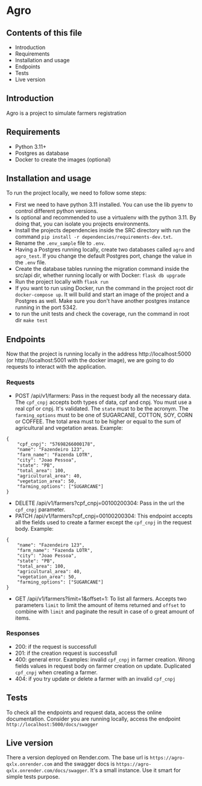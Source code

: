 # Agro

## Contents of this file

 - Introduction
 - Requirements
 - Installation and usage
 - Endpoints
 - Tests
 - Live version 

## Introduction

Agro is a project to simulate farmers registration

## Requirements

 - Python 3.11+
 - Postgres as database
 - Docker to create the images (optional)

## Installation and usage

To run the project locally, we need to follow some steps:

 - First we need to have python 3.11 installed. You can use the lib pyenv to control different python versions.
 - Is optional and recommended to use a virtualenv with the python 3.11. By doing that, you can isolate you projects environments.
 - Install the projects dependencies inside the SRC directory with run the command `pip install -r dependencies/requirements-dev.txt`.
 - Rename the `.env_sample` file to `.env`.
 - Having a Postgres running locally, create two databases called `agro` and `agro_test`. If you change the default Postgres port, change the value in the `.env` file.
 - Create the database tables running the migration command inside the src/api dir, whether running locally or with Docker: `flask db upgrade`
 - Run the project locally with `flask run`
 - If you want to run using Docker, run the command in the project root dir `docker-compose up`. It will build and start an image of the project and a Postgres as well. Make sure you don't have another postgres instance running in the port 5342.
- to run the unit tests and check the coverage, run the command in root dir `make test`

## Endpoints

Now that the project is running locally in the address http://localhost:5000 (or http://localhost:5001 with the docker image), we are going to do requests to interact with the application.

### Requests
- POST /api/v1/farmers: Pass in the request body all the necessary data. The `cpf_cnpj` accepts both types of data, cpf and cnpj. You must use a real cpf or cnpj. It's validated. The `state` must to be the acronym. The `farming_options` must to be one of SUGARCANE, COTTON, SOY, CORN or COFFEE. The total area must to be higher or equal to the sum of agricultural and vegetation areas. Example:
```
{
    "cpf_cnpj": "57698266000178",
    "name": "Fazendeiro 123",
    "farm_name": "Fazenda LOTR",
    "city": "Joao Pessoa",
    "state": "PB",
    "total_area": 100,
    "agricultural_area": 40,
    "vegetation_area": 50,
    "farming_options": ["SUGARCANE"]
}
```
- DELETE /api/v1/farmers?cpf_cnpj=00100200304: Pass in the url the `cpf_cnpj` parameter.
- PATCH /api/v1/farmers?cpf_cnpj=00100200304: This endpoint accepts all the fields used to create a farmer except the  `cpf_cnpj` in the request body. Example:
```
{
    "name": "Fazendeiro 123",
    "farm_name": "Fazenda LOTR",
    "city": "Joao Pessoa",
    "state": "PB",
    "total_area": 100,
    "agricultural_area": 40,
    "vegetation_area": 50,
    "farming_options": ["SUGARCANE"]
}
```
- GET /api/v1/farmers?limit=1&offset=1: To list all farmers. Accepts two parameters `limit` to limit the amount of items returned and `offset` to combine with `limit` and paginate the result in case of o great amount of items.

### Responses
- 200: if the request is successfull
- 201: if the creation request is successfull
- 400: general error. Examples: invalid `cpf_cnpj` in farmer creation. Wrong fields values in request body on farmer creation on update. Duplicated `cpf_cnpj` when creating a farmer.
- 404: if you try update or delete a farmer with an invalid `cpf_cnpj`

## Tests

To check all the endpoints and request data, access the online documentation. Consider you are running locally, access the endpoint `http://localhost:5000/docs/swagger`


## Live version

There a version deployed on Render.com. The base url is `https://agro-qxlx.onrender.com` and the swagger docs is `https://agro-qxlx.onrender.com/docs/swagger`. It's a small instance. Use it smart for simple tests purpose.
